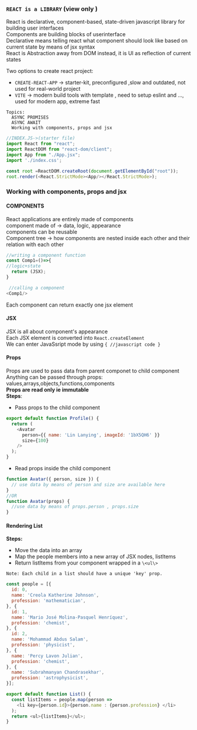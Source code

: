 ### `REACT is a LIBRARY`  (view only )   
React is declarative, component-based, state-driven javascript library for building user interfaces   
Components are building blocks of userinterface    
Declarative means telling react what component should look like based on current state by means of jsx syntax   
React is Abstraction away from DOM  instead, it is UI as reflection of current states    

Two options to create react project:    
+ `CREATE-REACT-APP` -> starter-kit, preconfigured ,slow and outdated, not used for real-world project    
+ `VITE` -> modern build tools with template , need to setup eslint and ..., used for modern app, extreme fast   

```
Topics:
  ASYNC PROMISES   
  ASYNC AWAIT   
  Working with components, props and jsx
```

```javascript 
//INDEX.JS->(starter file)
import React from "react";
import ReactDOM from "react-dom/client";
import App from "./App.jsx";
import './index.css';

const root =ReactDOM.createRoot(document.getElementById("root"));
root.render(<React.StrictMode><App/></React.StrictMode>);
```



### Working with components, props and jsx

#### COMPONENTS
React applications are entirely made of components   
component made of -> data, logic, appearance  
components can be reusable   
Component tree -> how components are nested inside each other and their relation with each other  

```javascript
//writing a component function
const Comp1=()=>{
//logic+state 
  return (JSX);
}

 //calling a component
<Comp1/>   
```
Each component can return exactly one jsx element   

#### JSX
JSX is all about component's appearance  
Each JSX element is converted into `React.createElement`  
We can enter JavaSsript mode by using `{ //javascript code }` 

#### Props
Props are used to pass data from parent componet to child component   
Anything can be passed through props: values,arrays,objects,functions,components  
**Props are read only ie immutable**   
**Steps**: 
+ Pass props to the child component 
```javascript
export default function Profile() {
  return (
    <Avatar
      person={{ name: 'Lin Lanying', imageId: '1bX5QH6' }}
      size={100}
    />
  );
}
```
+ Read props inside the child component
```javascript
function Avatar({ person, size }) {
  // use data by means of person and size are available here
}
//OR
function Avatar(props) {
  //use data by means of props.person , props.size
}
```
#### Rendering List   
**Steps:**  
+ Move the data into an array   
+ Map the people members into a new array of JSX nodes, listItems    
+ Return listItems from your component wrapped in a `\<ul\>`
   
`Note: Each child in a list should have a unique 'key' prop.`  
```javascript
const people = [{
  id: 0,
  name: 'Creola Katherine Johnson',
  profession: 'mathematician',
}, {
  id: 1,
  name: 'Mario José Molina-Pasquel Henríquez',
  profession: 'chemist',
}, {
  id: 2,
  name: 'Mohammad Abdus Salam',
  profession: 'physicist',
}, {
  name: 'Percy Lavon Julian',
  profession: 'chemist',  
}, {
  name: 'Subrahmanyan Chandrasekhar',
  profession: 'astrophysicist',
}];

export default function List() {
  const listItems = people.map(person =>
    <li key={person.id}>{person.name : {person.profession} </li>
  );
  return <ul>{listItems}</ul>;
}
```










